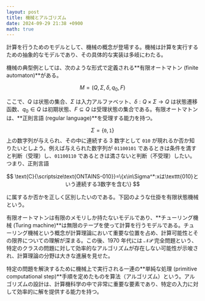 ```yaml
---
layout: post
title: 機械とアルゴリズム
date: 2024-09-29 21:38 +0900
math: true
---
```


計算を行うためのモデルとして、機械の概念が登場する。機械は計算を実行するための抽象的なモデルであり、その具体的な実装は多岐にわたる。


機械の典型例としては、次のような形式で定義される**有限オートマトン (finite automaton)**がある。

$$
M=(Q,\Sigma,\delta,q_0,F)
$$

ここで、$Q$ は状態の集合、$\Sigma$ は入力アルファベット、$\delta: Q \times\Sigma\to Q$ は状態遷移函数、$q_0\in Q$ は初期状態、$F \subseteq Q$ は受理状態の集合である。有限オートマトンは、**正則言語 (regular language)**を受理する能力を持つ。

$$\Sigma=\{\texttt{0},\texttt{1}\}$$ 上の数字列が与えられ、その中に連続する $3$ 数字として $\texttt{010}$ が現れるか否か知りたいとしよう。例えば与えられた数字列が $\texttt{01100101}$ であるときは条件を満すと判断（受理）し、$\texttt{01100110}$ であるときは満さないと判断（不受理）したい。つまり、正則言語

$$
\text{C}{\scriptsize\text{ONTAINS-010}}=\{x\in\Sigma^*:xは\texttt{010}という連続する3数字を含む\}
$$

に属するか否かを正しく区別したいのである。下図のような仕掛を有限状態機械という。

<center>
<script type="text/tikz">
\tikzcdset{
	every label/.append style={font=\large},
	every arrow/.append style={red,thick}
}
\begin{tikzcd}[line width=1pt]
|[shape=circle,draw=red,red,alias=A] | q_0\arrow[loop left,"\texttt{1}"]\arrow[r,"\texttt{0}"] & |[shape=circle,draw=red,red] | q_1\arrow[loop above,"\texttt{0}"]\arrow[r,"\texttt{1}"] & |[shape=circle,draw=red,red,alias=B] | q_2\arrow[l,bend left=30,from=B,to=A]{}{\texttt{1}}\arrow[r,"\texttt{0}"] & |[shape=circle,double=red!50,draw=red,red] | q_3\arrow[loop right,"\texttt{0,1}"]\\
|[draw=none,fill=none] | {}
\end{tikzcd}
</script>
</center>


有限オートマトンは有限のメモリしか持たないモデルであり、**チューリング機械 (Turing machine)**は無限のテープを使って計算を行うモデルである。チューリング機械という概念が計算理論において重要な位置を占め、計算可能性とその限界についての理解が深まる。この後、$1970$ 年代には $\mathcal{NP}$ 完全問題という、特定のクラスの問題に対して効率的なアルゴリズムが存在しない可能性が示唆され、計算理論の分野は大きな進展を見せた。

特定の問題を解決するために機械上で実行される一連の**単純な処理 (primitive computational step)**手順を定めたものを算法（アルゴリズム）という。アルゴリズムの設計は、計算機科学の中で非常に重要な要素であり、特定の入力に対して効率的に解を提供する能力を持つ。
